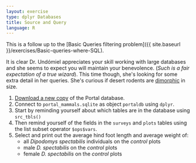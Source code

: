 ```yaml
---
layout: exercise
type: dplyr Databases
title: Source and Query
language: R
---
```


This is a follow up to the [Basic Queries filtering problem]({{ site.baseurl }}/exercises/Basic-queries-where-SQL).

It is clear Dr. Undómiel appreciates your skill working with large databases and 
she seems to expect you will maintain your benevolence. (*Such is a fair 
expectation of a true wizard*). This time though, she's looking for some extra 
detail in her queries. She's curious if desert rodents are [dimorphic](https://en.wikipedia.org/wiki/Sexual_dimorphism) in size.

1. [Download a new copy](https://ndownloader.figshare.com/files/2292171) of the 
   Portal database. 
2. Connect to `portal_mammals.sqlite` as object `portaldb` using `dplyr`.
3. Start by reminding yourself about which tables are in the database using
   `src_tbls()`
4. Then remind yourself of the fields in the `surveys` and `plots` tables using
   the list subset operator `$ops$vars`.
5. Select and print out the average hind foot length and average weight of:
    - all *Dipodomys spectabilis* individuals on the *control* plots
    - male *D. spectabilis* on the *control* plots
    - female *D. spectabilis* on the *control* plots
